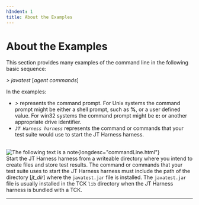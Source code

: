 ```yaml
---
hIndent: 1
title: About the Examples
---
```


# About the Examples

This section provides many examples of the command line in the following basic sequence:

*\> javatest* \[*agent commands*\]

In the examples:

-   *\>* represents the command prompt. For Unix systems the command prompt might be either a shell
    prompt, such as **%**, or a user defined value. For win32 systems the command prompt might be
    **c:** or another appropriate drive identifier.
-   *`JT Harness harness`* represents the command or commands that your test suite would use to
    start the JT Harness harness.

\
![The following text is a note](../../images/hg_note.gif){longdesc="commandLine.html"}\
Start the JT Harness harness from a writeable directory where you intend to create files and store
test results. The command or commands that your test suite uses to start the JT Harness harness must
include the path of the directory \[*jt_dir*\] where the `javatest.jar` file is installed. The
`javatest.jar` file is usually installed in the TCK `lib` directory when the JT Harness harness is
bundled with a TCK.

----------------------------------------------------------------------------------------------------

